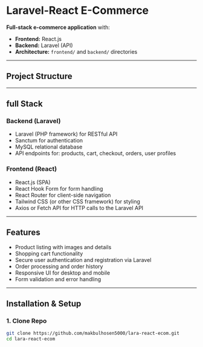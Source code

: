 # Laravel-React E-Commerce

**Full-stack e-commerce application** with:
- **Frontend:** React.js
- **Backend:** Laravel (API)
- **Architecture:** `frontend/` and `backend/` directories

---

##  Project Structure


---

##  full Stack

### Backend (Laravel)
- Laravel (PHP framework) for RESTful API
- Sanctum for authentication
- MySQL relational database
- API endpoints for: products, cart, checkout, orders, user profiles

### Frontend (React)
- React.js (SPA)
- React Hook Form for form handling
- React Router for client-side navigation
- Tailwind CSS (or other CSS framework) for styling
- Axios or Fetch API for HTTP calls to the Laravel API

---

##  Features

- Product listing with images and details
- Shopping cart functionality
- Secure user authentication and registration via Laravel
- Order processing and order history
- Responsive UI for desktop and mobile
- Form validation and error handling

---

##  Installation & Setup

### 1. Clone Repo
```bash
git clone https://github.com/makbulhosen5000/lara-react-ecom.git
cd lara-react-ecom
